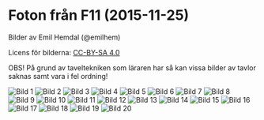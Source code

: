 
# Foton från F11 (2015-11-25)

Bilder av Emil Hemdal (@emilhem)

Licens för bilderna: [CC-BY-SA 4.0](https://creativecommons.org/licenses/by-sa/4.0/)

OBS! På grund av taveltekniken som läraren har så kan vissa bilder av tavlor saknas samt vara i fel ordning!

![Bild 1](https://raw.githubusercontent.com/erikdsjostrom/Kurser/master/Linj%C3%A4r%20Algebra/F11/foton-p%C3%A5-tavlor/_DSC2174.JPG)
![Bild 2](https://raw.githubusercontent.com/erikdsjostrom/Kurser/master/Linj%C3%A4r%20Algebra/F11/foton-p%C3%A5-tavlor/_DSC2175.JPG)
![Bild 3](https://raw.githubusercontent.com/erikdsjostrom/Kurser/master/Linj%C3%A4r%20Algebra/F11/foton-p%C3%A5-tavlor/_DSC2176.JPG)
![Bild 4](https://raw.githubusercontent.com/erikdsjostrom/Kurser/master/Linj%C3%A4r%20Algebra/F11/foton-p%C3%A5-tavlor/_DSC2177.JPG)
![Bild 5](https://raw.githubusercontent.com/erikdsjostrom/Kurser/master/Linj%C3%A4r%20Algebra/F11/foton-p%C3%A5-tavlor/_DSC2179.JPG)
![Bild 6](https://raw.githubusercontent.com/erikdsjostrom/Kurser/master/Linj%C3%A4r%20Algebra/F11/foton-p%C3%A5-tavlor/_DSC2180.JPG)
![Bild 7](https://raw.githubusercontent.com/erikdsjostrom/Kurser/master/Linj%C3%A4r%20Algebra/F11/foton-p%C3%A5-tavlor/_DSC2182.JPG)
![Bild 8](https://raw.githubusercontent.com/erikdsjostrom/Kurser/master/Linj%C3%A4r%20Algebra/F11/foton-p%C3%A5-tavlor/_DSC2185.JPG)
![Bild 9](https://raw.githubusercontent.com/erikdsjostrom/Kurser/master/Linj%C3%A4r%20Algebra/F11/foton-p%C3%A5-tavlor/_DSC2186.JPG)
![Bild 10](https://raw.githubusercontent.com/erikdsjostrom/Kurser/master/Linj%C3%A4r%20Algebra/F11/foton-p%C3%A5-tavlor/_DSC2187.JPG)
![Bild 11](https://raw.githubusercontent.com/erikdsjostrom/Kurser/master/Linj%C3%A4r%20Algebra/F11/foton-p%C3%A5-tavlor/_DSC2188.JPG)
![Bild 12](https://raw.githubusercontent.com/erikdsjostrom/Kurser/master/Linj%C3%A4r%20Algebra/F11/foton-p%C3%A5-tavlor/_DSC2190.JPG)
![Bild 13](https://raw.githubusercontent.com/erikdsjostrom/Kurser/master/Linj%C3%A4r%20Algebra/F11/foton-p%C3%A5-tavlor/_DSC2191.JPG)
![Bild 14](https://raw.githubusercontent.com/erikdsjostrom/Kurser/master/Linj%C3%A4r%20Algebra/F11/foton-p%C3%A5-tavlor/_DSC2192.JPG)
![Bild 15](https://raw.githubusercontent.com/erikdsjostrom/Kurser/master/Linj%C3%A4r%20Algebra/F11/foton-p%C3%A5-tavlor/_DSC2193.JPG)
![Bild 16](https://raw.githubusercontent.com/erikdsjostrom/Kurser/master/Linj%C3%A4r%20Algebra/F11/foton-p%C3%A5-tavlor/_DSC2194.JPG)
![Bild 17](https://raw.githubusercontent.com/erikdsjostrom/Kurser/master/Linj%C3%A4r%20Algebra/F11/foton-p%C3%A5-tavlor/_DSC2196.JPG)
![Bild 18](https://raw.githubusercontent.com/erikdsjostrom/Kurser/master/Linj%C3%A4r%20Algebra/F11/foton-p%C3%A5-tavlor/_DSC2198.JPG)
![Bild 19](https://raw.githubusercontent.com/erikdsjostrom/Kurser/master/Linj%C3%A4r%20Algebra/F11/foton-p%C3%A5-tavlor/_DSC2201.JPG)
![Bild 20](https://raw.githubusercontent.com/erikdsjostrom/Kurser/master/Linj%C3%A4r%20Algebra/F11/foton-p%C3%A5-tavlor/_DSC2208.JPG)
